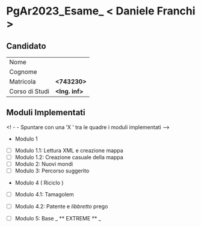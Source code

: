 # PgAr2023_Esame_ < Daniele Franchi >
 ## Candidato

|                |                    |
| -------------- | ------------------ |
| Nome           | **<Daniele Miguel>**|
| Cognome        | **<Franchi>**      |
| Matricola      | **<743230>**       |
| Corso di Studi | **<Ing. inf>**     |

## Moduli Implementati


<! - - Spuntare con una ’X ’ tra le quadre i moduli implementati -->




- Modulo 1
- [ ] Modulo 1.1: Lettura XML e creazione mappa
- [ ] Modulo 1.2: Creazione casuale della mappa
- [ ] Modulo 2: Nuovi mondi
- [ ] Modulo 3: Percorso suggerito
- Modulo 4 ( Riciclo )
- [ ] Modulo 4.1: Tamagolem
- [ ] Modulo 4.2: Patente e _libbretto_ prego

- [ ] Modulo 5: Base _ ** EXTREME ** _

